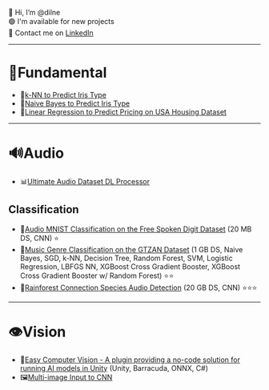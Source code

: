 👋 Hi, I’m @dilne</br>
🟢 I'm available for new projects</br>
💬 Contact me on [LinkedIn](https://www.linkedin.com/in/dmilne98/)

-----
# 📕Fundamental
- 🌼[k-NN to Predict Iris Type](https://github.com/dilne/ML-Fundamentals/blob/main/README.md#k-nn-on-iris-dataset)
- 🌼[Naive Bayes to Predict Iris Type](https://github.com/dilne/ML-Fundamentals/blob/main/README.md#naive-bayes-on-iris-dataset)
- 🏡[Linear Regression to Predict Pricing on USA Housing Dataset](https://github.com/dilne/ML-Fundamentals/blob/main/README.md#linear-regression-on-usa-housing-dataset)

-----
# 🔊Audio
- 📊[Ultimate Audio Dataset DL Processor](https://github.com/dilne/Ultimate-Audio-Dataset-DL-Processor)

## Classification
- 🔢[Audio MNIST Classification on the Free Spoken Digit Dataset](https://github.com/dilne/Free-Spoken-Digit-Dataset) (20 MB DS, CNN) ⭐️
- 🎷[Music Genre Classification on the GTZAN Dataset](https://github.com/dilne/GTZAN-Music-Genre-Classification) (1 GB DS, Naive Bayes, SGD, k-NN, Decision Tree, Random Forest, SVM, Logistic Regression, LBFGS NN, XGBoost Cross Gradient Booster, XGBoost Cross Gradient Booster w/ Random Forest) ⭐️⭐️
- 🦜[Rainforest Connection Species Audio Detection](https://github.com/dilne/Rainforest-Connection-Species-Audio-Detection) (20 GB DS, CNN) ⭐️⭐️⭐️

-----
# 👁Vision
- 🔌[Easy Computer Vision - A plugin providing a no-code solution for running AI models in Unity](https://github.com/FuturistAcoustics/EasyComputerVision) (Unity, Barracuda, ONNX, C#)
- 🖼[Multi-image Input to CNN](https://github.com/dilne/Multi-Image-Input-CNN-Preprocessing)
